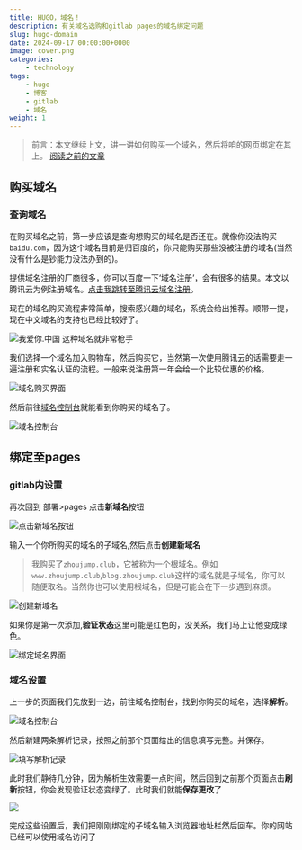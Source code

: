 ```yaml
---
title: HUGO，域名！
description: 有关域名选购和gitlab pages的域名绑定问题
slug: hugo-domain
date: 2024-09-17 00:00:00+0000
image: cover.png
categories:
    - technology
tags:
    - hugo
    - 博客
    - gitlab
    - 域名
weight: 1
---
```

>前言：本文继续上文，讲一讲如何购买一个域名，然后将咱的网页绑定在其上。
>[阅读之前的文章](/tags/hugo/)

## 购买域名
### 查询域名
在购买域名之前，第一步应该是查询想购买的域名是否还在。就像你没法购买`baidu.com`，因为这个域名目前是归百度的，你只能购买那些没被注册的域名(当然没有什么是钞能力没法办到的)。

提供域名注册的厂商很多，你可以百度一下‘域名注册’，会有很多的结果。本文以腾讯云为例注册域名。[点击我跳转至腾讯云域名注册](https://buy.cloud.tencent.com/domain)。

现在的域名购买流程非常简单，搜索感兴趣的域名，系统会给出推荐。顺带一提，现在中文域名的支持也已经比较好了。

![我爱你.中国 这种域名就非常枪手](1-2.png)

我们选择一个域名加入购物车，然后购买它，当然第一次使用腾讯云的话需要走一遍注册和实名认证的流程。一般来说注册第一年会给一个比较优惠的价格。

![域名购买界面](1-3.png)

然后前往[域名控制台](https://console.cloud.tencent.com/domain/all-domain/all)就能看到你购买的域名了。

![域名控制台](1-4.png)

## 绑定至pages

### gitlab内设置

再次回到 部署>pages 点击**新域名**按钮

![点击新域名按钮](2-1.png)

输入一个你所购买的域名的子域名,然后点击**创建新域名**
>我购买了`zhoujump.club`，它被称为一个根域名。例如`www.zhoujump.club`,`blog.zhoujump.club`这样的域名就是子域名，你可以随便取名。当然你也可以使用根域名，但是可能会在下一步遇到麻烦。

![创建新域名](2-2.png)

如果你是第一次添加,**验证状态**这里可能是红色的，没关系，我们马上让他变成绿色。

![绑定域名界面](2-3.png)

### 域名设置

上一步的页面我们先放到一边，前往域名控制台，找到你购买的域名，选择**解析**。

![域名控制台](2-4.png)

然后新建两条解析记录，按照之前那个页面给出的信息填写完整。并保存。

![填写解析记录](2-5.png)

此时我们静待几分钟，因为解析生效需要一点时间，然后回到之前那个页面点击**刷新**按钮，你会发现验证状态变绿了。此时我们就能**保存更改**了

![](2-6.png)

完成这些设置后，我们把刚刚绑定的子域名输入浏览器地址栏然后回车。你的网站已经可以使用域名访问了


